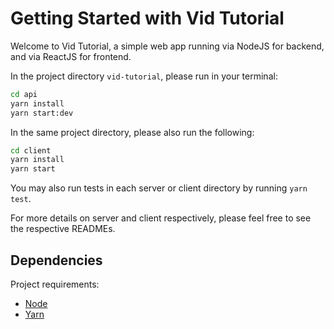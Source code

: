 # Getting Started with Vid Tutorial

Welcome to Vid Tutorial, a simple web app running via NodeJS for backend, and via ReactJS for frontend.

In the project directory `vid-tutorial`, please run in your terminal:
```bash
cd api
yarn install 
yarn start:dev
```
In the same project directory, please also run the following: 
```bash
cd client
yarn install 
yarn start
```
You may also run tests in each server or client directory by running `yarn test`.

For more details on server and client respectively, please feel free to see the respective READMEs.  

## Dependencies
Project requirements:
- [Node](https://nodejs.org/en/)
- [Yarn](https://yarnpkg.com/)


